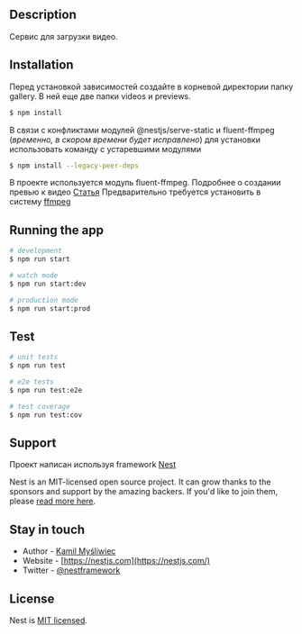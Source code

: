 ## Description

Сервис для загрузки видео.

## Installation

Перед установкой зависимостей создайте в корневой директории папку gallery. В ней еще две папки videos и previews.

```bash
$ npm install
```
В связи с конфликтами модулей @nestjs/serve-static и fluent-ffmpeg (_временно, в скором времени будет исправлено_) для установки использовать команду с устаревшими модулями

```bash
$ npm install --legacy-peer-deps
```

В проекте используется модуль fluent-ffmpeg. 
Подробнее о создании превью к видео [Статья](https://blog.logrocket.com/generating-video-previews-with-node-js-and-ffmpeg/)
Предварительно требуется установить в систему [ffmpeg](https://losst.pro/ustanovka-ffmpeg-v-ubuntu-20-04)


## Running the app

```bash
# development
$ npm run start

# watch mode
$ npm run start:dev

# production mode
$ npm run start:prod
```

## Test

```bash
# unit tests
$ npm run test

# e2e tests
$ npm run test:e2e

# test coverage
$ npm run test:cov
```

## Support

Проект написан используя framework [Nest](https://github.com/nestjs/nest)

Nest is an MIT-licensed open source project. It can grow thanks to the sponsors and support by the amazing backers. If you'd like to join them, please [read more here](https://docs.nestjs.com/support).

## Stay in touch

- Author - [Kamil Myśliwiec](https://kamilmysliwiec.com)
- Website - [https://nestjs.com](https://nestjs.com/)
- Twitter - [@nestframework](https://twitter.com/nestframework)

## License

Nest is [MIT licensed](LICENSE).
